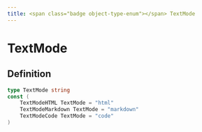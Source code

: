 ```yaml
---
title: <span class="badge object-type-enum"></span> TextMode
---
```

# <span class="badge object-type-enum"></span> TextMode

## Definition

```go
type TextMode string
const (
	TextModeHTML TextMode = "html"
	TextModeMarkdown TextMode = "markdown"
	TextModeCode TextMode = "code"
)

```
